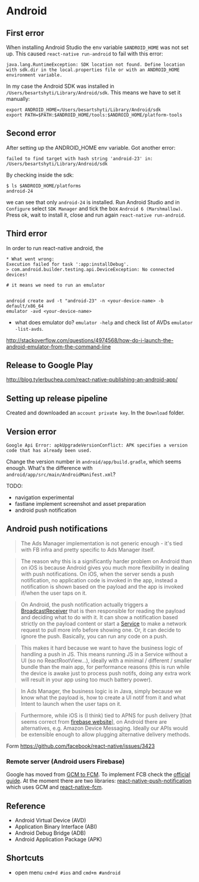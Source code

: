 # Android

## First error

When installing Android Studio the env variable `$ANDROID_HOME` was not set up.
This caused `react-native run-android` to fail with this error:
```
java.lang.RuntimeException: SDK location not found. Define location with sdk.dir in the local.properties file or with an ANDROID_HOME environment variable.
```

In my case the Android SDK was installed in `/Users/besartshyti/Library/Android/sdk`.
This means we have to set it manually:
```
export ANDROID_HOME=/Users/besartshyti/Library/Android/sdk
export PATH=$PATH:$ANDROID_HOME/tools:$ANDROID_HOME/platform-tools
```

## Second error
After setting up the ANDROID_HOME env variable. Got another error:
```
failed to find target with hash string 'android-23' in: /Users/besartshyti/Library/Android/sdk
```

By checking inside the sdk:
```
$ ls $ANDROID_HOME/platforms
android-24
```
we can see that only `android-24` is installed. Run Android Studio and in `Configure` select `SDK Manager` and tick the box `Android 6 (Marshmallow)`. Press ok, wait to install it, close and run again `react-native run-android`.


## Third error

In order to run react-native android, the

```
* What went wrong:
Execution failed for task ':app:installDebug'.
> com.android.builder.testing.api.DeviceException: No connected devices!

# it means we need to run an emulator


```

```
android create avd -t "android-23" -n <your-device-name> -b default/x86_64
emulator -avd <your-device-name>
```

- what does emulator do? `emulator -help` and check list of AVDs `emulator -list-avds`.

http://stackoverflow.com/questions/4974568/how-do-i-launch-the-android-emulator-from-the-command-line

## Release to Google Play

http://blog.tylerbuchea.com/react-native-publishing-an-android-app/

## Setting up release pipeline

Created and downloaded an `account private key`. In the `Download` folder.

## Version error

```
Google Api Error: apkUpgradeVersionConflict: APK specifies a version code that has already been used.
```

Change the version number in `android/app/build.gradle`, which seems enough.
What's the difference with `android/app/src/main/AndroidManifest.xml`?

TODO:

- navigation experimental
- fastlane implement screenshot and asset preparation
- android push notification

## Android push notifications

> The Ads Manager implementation is not generic enough - it's tied with FB infra and pretty specific to Ads Manager itself.

> The reason why this is a significantly harder problem on Android than on iOS is because Android gives you much more flexibility in dealing with push notifications. On iOS, when the server sends a push notification, no application code is invoked in the app, instead a notification is shown based on the payload and the app is invoked if/when the user taps on it.

> On Android, the push notification actually triggers a [BroadcastReceiver](https://developer.android.com/reference/android/content/BroadcastReceiver.html) that is then responsible for reading the payload and deciding what to do with it. It can show a notification based strictly on the payload content or start a [Service](https://developer.android.com/reference/android/app/Service.html) to make a network request to pull more info before showing one. Or, it can decide to ignore the push. Basically, you can run any code on a push.

> This makes it hard because we want to have the business logic of handling a push in JS. This means running JS in a Service without a UI (so no ReactRootView...), ideally with a minimal / different / smaller bundle than the main app, for performance reasons (this is run while the device is awake just to process push notifs, doing any extra work will result in your app using too much battery power).

> In Ads Manager, the business logic is in Java, simply because we know what the payload is, how to create a UI notif from it and what Intent to launch when the user taps on it.

> Furthermore, while iOS is (I think) tied to APNS for push delivery [that seems correct from [firebase website](https://firebase.google.com/docs/cloud-messaging/ios/certs)], on Android there are alternatives, e.g. Amazon Device Messaging. Ideally our APIs would be extensible enough to allow plugging alternative delivery methods.

Form https://github.com/facebook/react-native/issues/3423

### Remote server (Android users Firebase)

Google has moved from [GCM to FCM](https://developers.google.com/cloud-messaging/faq). To implement FCB check the [official guide](https://firebase.google.com/docs/cloud-messaging/).
At the moment there are two libraries: [react-native-push-notification](https://github.com/zo0r/react-native-push-notification) which uses GCM and [react-native-fcm](https://github.com/evollu/react-native-fcm).



## Reference

- Android Virtual Device (AVD)
- Application Binary Interface (ABI)
- Android Debug Bridge (ADB)
- Android Application Package (APK)

## Shortcuts

- open menu `cmd+d #ios` and `cmd+m #android`
